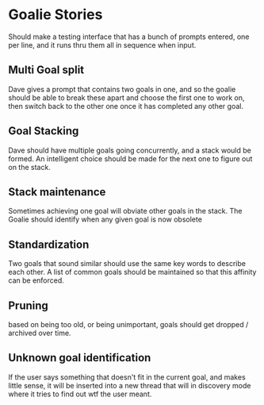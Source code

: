 # Goalie Stories

Should make a testing interface that has a bunch of prompts entered, one per
line, and it runs thru them all in sequence when input.

## Multi Goal split

Dave gives a prompt that contains two goals in one, and so the goalie should be
able to break these apart and choose the first one to work on, then switch back
to the other one once it has completed any other goal.

## Goal Stacking

Dave should have multiple goals going concurrently, and a stack would be formed.
An intelligent choice should be made for the next one to figure out on the
stack.

## Stack maintenance

Sometimes achieving one goal will obviate other goals in the stack. The Goalie
should identify when any given goal is now obsolete

## Standardization

Two goals that sound similar should use the same key words to describe each
other. A list of common goals should be maintained so that this affinity can be
enforced.

## Pruning

based on being too old, or being unimportant, goals should get dropped /
archived over time.

## Unknown goal identification

If the user says something that doesn't fit in the current goal, and makes
little sense, it will be inserted into a new thread that will in discovery mode
where it tries to find out wtf the user meant.
